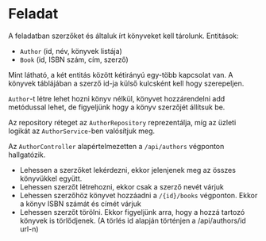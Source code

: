 # Feladat

A feladatban szerzőket és általuk írt könyveket kell tárolunk.
Entitások:

* `Author` (id, név, könyvek listája)
* `Book` (id, ISBN szám, cím, szerző)

Mint látható, a két entitás között kétirányú egy-több kapcsolat van. A könyvek táblájában a szerző id-ja külső kulcsként kell hogy szerepeljen.

`Author`-t létre lehet hozni könyv nélkül, könyvet hozzárendelni add metódussal lehet, de figyeljünk hogy a könyv szerzőjét állítsuk be. 

Az repository réteget az `AuthorRepository` reprezentálja, míg az üzleti logikát az `AuthorService`-ben valósítjuk meg. 

Az `AuthorController` alapértelmezetten a `/api/authors` végponton hallgatózik.
* Lehessen a szerzőket lekérdezni, ekkor jelenjenek meg az összes könyvükkel együtt. 
* Lehessen szerzőt létrehozni, ekkor csak a szerző nevét várjuk
* Lehessen szerzőhöz könyvet hozzáadni a `/{id}/books` végponton. Ekkor a könyv ISBN számát és címét várjuk
* Lehessen szerzőt törölni. Ekkor figyeljünk arra, hogy a hozzá tartozó könyvek is törlődjenek. 
	(A törlés id alapján történjen a /api/authors/id url-n) 





